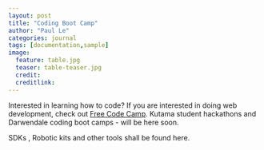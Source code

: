 ```yaml
---
layout: post
title: "Coding Boot Camp"
author: "Paul Le"
categories: journal
tags: [documentation,sample]
image:
  feature: table.jpg
  teaser: table-teaser.jpg
  credit:
  creditlink:
---
```


Interested in learning how to code? If you are interested in doing web development, check out [Free Code Camp](https://www.freecodecamp.com/).
Kutama student hackathons and Darwendale coding boot camps - will be here soon.

SDKs , Robotic kits and other tools shall be found here.
